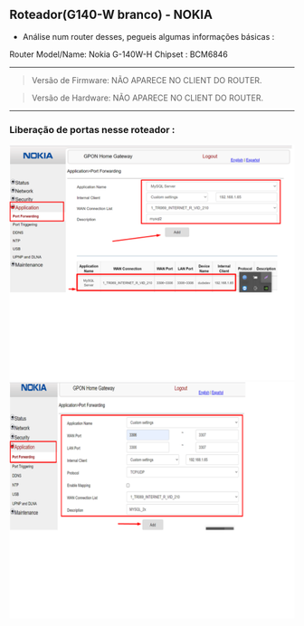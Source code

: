 ## Roteador(G140-W branco) - NOKIA

- Análise num router desses, pegueis algumas informações básicas :


Router Model/Name: Nokia G-140W-H
Chipset : BCM6846

---


>Versão de Firmware: NÃO APARECE NO CLIENT DO ROUTER.

>Versão de Hardware: NÃO APARECE NO CLIENT DO ROUTER.	

---


### Liberação de portas nesse roteador :

![Setup1](port_forwarding/setup_1.png)
![Setup2](port_forwarding/setup_2.png)